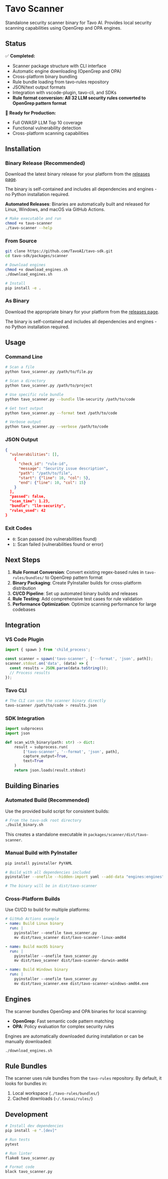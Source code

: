 # Tavo Scanner

Standalone security scanner binary for Tavo AI. Provides local security scanning capabilities using OpenGrep and OPA engines.

## Status

✅ **Completed:**
- Scanner package structure with CLI interface
- Automatic engine downloading (OpenGrep and OPA)
- Cross-platform binary bundling
- Rule bundle loading from tavo-rules repository
- JSON/text output formats
- Integration with vscode-plugin, tavo-cli, and SDKs
- **Rule format conversion: All 32 LLM security rules converted to OpenGrep pattern format**

🚀 **Ready for Production:**
- Full OWASP LLM Top 10 coverage
- Functional vulnerability detection
- Cross-platform scanning capabilities

## Installation

### Binary Release (Recommended)

Download the latest binary release for your platform from the [releases page](https://github.com/TavoAI/tavo-sdk/releases).

The binary is self-contained and includes all dependencies and engines - no Python installation required.

**Automated Releases**: Binaries are automatically built and released for Linux, Windows, and macOS via GitHub Actions.

```bash
# Make executable and run
chmod +x tavo-scanner
./tavo-scanner --help
```

### From Source

```bash
git clone https://github.com/TavoAI/tavo-sdk.git
cd tavo-sdk/packages/scanner

# Download engines
chmod +x download_engines.sh
./download_engines.sh

# Install
pip install -e .
```

### As Binary

Download the appropriate binary for your platform from the [releases page](https://github.com/TavoAI/tavo-sdk/releases).

The binary is self-contained and includes all dependencies and engines - no Python installation required.

## Usage

### Command Line

```bash
# Scan a file
python tavo_scanner.py /path/to/file.py

# Scan a directory
python tavo_scanner.py /path/to/project

# Use specific rule bundle
python tavo_scanner.py --bundle llm-security /path/to/code

# Get text output
python tavo_scanner.py --format text /path/to/code

# Verbose output
python tavo_scanner.py --verbose /path/to/code
```

### JSON Output

```json
{
  "vulnerabilities": [],
    {
      "check_id": "rule-id",
      "message": "Security issue description",
      "path": "/path/to/file",
      "start": {"line": 10, "col": 5},
      "end": {"line": 10, "col": 15}
    }
  ],
  "passed": false,
  "scan_time": 1.23,
  "bundle": "llm-security",
  "rules_used": 42
}
```

### Exit Codes

- `0`: Scan passed (no vulnerabilities found)
- `1`: Scan failed (vulnerabilities found or error)

## Next Steps

1. **Rule Format Conversion**: Convert existing regex-based rules in `tavo-rules/bundles/` to OpenGrep pattern format
2. **Binary Packaging**: Create PyInstaller builds for cross-platform distribution
3. **CI/CD Pipeline**: Set up automated binary builds and releases
4. **Rule Testing**: Add comprehensive test cases for rule validation
5. **Performance Optimization**: Optimize scanning performance for large codebases

## Integration

### VS Code Plugin

```typescript
import { spawn } from 'child_process';

const scanner = spawn('tavo-scanner', ['--format', 'json', path]);
scanner.stdout.on('data', (data) => {
  const results = JSON.parse(data.toString());
  // Process results
});
```

### Tavo CLI

```bash
# The CLI can use the scanner binary directly
tavo-scanner /path/to/code > results.json
```

### SDK Integration

```python
import subprocess
import json

def scan_with_binary(path: str) -> dict:
    result = subprocess.run(
        ['tavo-scanner', '--format', 'json', path],
        capture_output=True,
        text=True
    )
    return json.loads(result.stdout)
```

## Building Binaries

### Automated Build (Recommended)

Use the provided build script for consistent builds:

```bash
# From the tavo-sdk root directory
./build_binary.sh
```

This creates a standalone executable in `packages/scanner/dist/tavo-scanner`.

### Manual Build with PyInstaller

```bash
pip install pyinstaller PyYAML

# Build with all dependencies included
pyinstaller --onefile --hidden-import yaml --add-data "engines:engines" --name tavo-scanner tavo_scanner.py

# The binary will be in dist/tavo-scanner
```

### Cross-Platform Builds

Use CI/CD to build for multiple platforms:

```yaml
# GitHub Actions example
- name: Build Linux binary
  run: |
    pyinstaller --onefile tavo_scanner.py
    mv dist/tavo_scanner dist/tavo-scanner-linux-amd64

- name: Build macOS binary
  run: |
    pyinstaller --onefile tavo_scanner.py
    mv dist/tavo_scanner dist/tavo-scanner-darwin-amd64

- name: Build Windows binary
  run: |
    pyinstaller --onefile tavo_scanner.py
    mv dist/tavo_scanner.exe dist/tavo-scanner-windows-amd64.exe
```

## Engines

The scanner bundles OpenGrep and OPA binaries for local scanning:

- **OpenGrep**: Fast semantic code pattern matching
- **OPA**: Policy evaluation for complex security rules

Engines are automatically downloaded during installation or can be manually downloaded:

```bash
./download_engines.sh
```

## Rule Bundles

The scanner uses rule bundles from the `tavo-rules` repository. By default, it looks for bundles in:

1. Local workspace (`./tavo-rules/bundles/`)
2. Cached downloads (`~/.tavoai/rules/`)

## Development

```bash
# Install dev dependencies
pip install -e ".[dev]"

# Run tests
pytest

# Run linter
flake8 tavo_scanner.py

# Format code
black tavo_scanner.py
```
